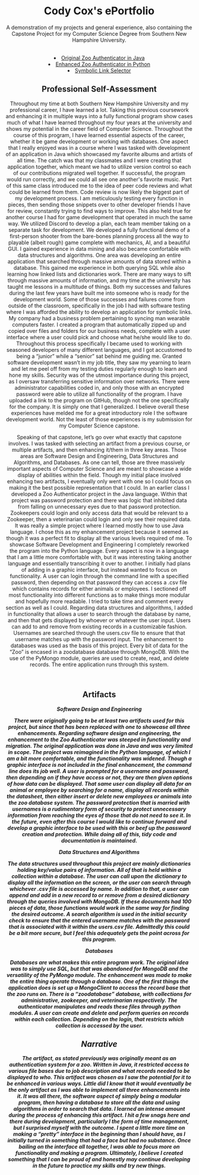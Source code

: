 <center><h1><strong>Cody Cox's ePortfolio</strong></h1>

<p>A demonstration of my projects and general experience, also containing the Capstone Project for my Computer Science Degree from Southern New Hampshire University.</p><br>
<li><a href="https://codycox-admin@bitbucket.org/codycox/zooauthenticatorjava.git">Original Zoo Authenticator in Java</a><br>
<li><a href="https://github.com/cohcox/cohcox.github.io/tree/main/ZooAuthenticatorPython">Enhanced Zoo Authenticator in Python</a><br>
<li><a href="https://github.com/cohcox/symboliclink/tree/main/SymbolicLinkSelector">Symbolic Link Selector</a><br>
  
<h2>Professional Self-Assessment</h2>
<p>Throughout my time at both Southern New Hampshire University and my professional career, I have learned a lot. Taking this previous coursework and enhancing it in multiple ways into a fully functional program show cases much of what I have learned throughout my four years at the university and shows my potential in the career field of Computer Science. Throughout the course of this program, I have learned essential aspects of the career, whether it be game development or working with databases. One aspect that I really enjoyed was in a course where I was tasked with development of an application in Java which showcased my favorite albums and artists of all time. The catch was that my classmates and I were creating that application together, which meant we had to utilize version control so each of our contributions migrated well together. If successful, the program would run correctly, and we could all see one another's favorite music. Part of this same class introduced me to the idea of peer code reviews and what could be learned from them. Code review is now likely the biggest part of my development process. I am meticulously testing every function in pieces, then sending those snippets over to other developer friends I have for review, constantly trying to find ways to improve. This also held true for another course I had for game development that operated in much the same way. We utilized Discord to develop a plan, each team member taking on a separate task for development. We developed a fully functional demo of a first-person shooter from the bare-bones planning process all the way to playable (albeit rough) game complete with mechanics, AI, and a beautiful GUI. I gained experience in data mining and also became comfortable with data structures and algorithms. One area was developing an entire application that searched through massive amounts of data stored within a database. This gained me experience in both querying SQL while also learning how linked lists and dictionaries work. There are many ways to sift through massive amounts of information, and my time at the university has taught me lessons in a multitude of things. Both my successes and failures during the last few years have built me into someone who is ready for the development world. Some of those successes and failures come from outside of the classroom, specifically in the job I had with software testing where I was afforded the ability to develop an application for symbolic links. My company had a business problem pertaining to syncing man wearable computers faster. I created a program that automatically zipped up and copied over files and folders for our business needs, complete with a user interface where a user could pick and choose what he/she would like to do. Throughout this process specifically I became used to working with seasoned developers of many different languages, and I got accustomed to being a “junior” while a “senior” sat behind me guiding me. Granted software development wasn’t in my job title, they saw my yearning to learn and let me peel off from my testing duties regularly enough to learn and hone my skills. Security was of the utmost importance during this project, as I oversaw transferring sensitive information over networks. There were administrator capabilities coded in, and only those with an encrypted password were able to utilize all functionality of the program. I have uploaded a link to the program on GitHub, though not the one specifically for the company. It is simply one that I generalized. I believe overall these experiences have melded me for a great introductory role I the software development world. Not the least of those experiences is my submission for my Computer Science capstone.</p>
<p>Speaking of that capstone, let’s go over what exactly that capstone involves. I was tasked with selecting an artifact from a previous course, or multiple artifacts, and then enhancing it/them in three key areas. Those areas are Software Design and Engineering, Data Structures and Algorithms, and Databases. As one can tell, those are three massively important aspects of Computer Science and are meant to showcase a wide display of abilities within the field. Though my initial place involved enhancing two artifacts, I eventually only went with one so I could focus on making it the best possible representation that I could. In an earlier class I developed a Zoo Authenticator project in the Java language. Within that project was password protection and there was logic that inhibited data from falling on unnecessary eyes due to that password protection. Zookeepers could login and only access data that would be relevant to a Zookeeper, then a veterinarian could login and only see their required data. It was really a simple project where I learned mostly how to use Java language. I chose this as my enhancement project because it seemed as though it was a perfect fit to display all the various levels required of me. To showcase Software Development and Engineering I completely reworked the program into the Python language. Every aspect is now in a language that I am a little more comfortable with, but it was interesting taking another language and essentially transcribing it over to another. I initially had plans of adding in a graphic interface, but instead wanted to focus on functionality. A user can login through the command line with a specified password, then depending on that password they can access a .csv file which contains records for either animals or employees. I sectioned off most functionality into different functions as to make things more modular and hopefully more readable. I tried to take time and comment every section as well as I could. Regarding data structures and algorithms, I added in functionality that allows a user to search through the database by name, and then that gets displayed by whoever or whatever the user input. Users can add to and remove from existing records in a customizable fashion. Usernames are searched through the users.csv file to ensure that that username matches up with the password input. The enhancement to databases was used as the basis of this project. Every bit of data for the “Zoo” is encased in a zoodatabase database through MongoDB. With the use of the PyMongo module, queries are used to create, read, and delete records. The entire application runs through this system.</p><br>

  <h2>Artifacts</h2>
  <i><strong>Software Design and Engineering
  <p>There were originally going to be at least two artifacts used for this project, but since that has been replaced with one to showcase all three enhancements. Regarding software design and engineering, the enhancement to the Zoo Authenticator was steeped in functionality and migration. The original application was done in Java and was very limited in scope. The project was reimagined in the Python language, of which I am a bit more comfortable, and the functionality was widened. Though a graphic interface is not included in the final enhancement, the command line does its job well. A user is prompted for a username and password, then depending on if they have access or not, they are then given options of how data can be displayed. That same user can display all data for an animal or employee by searching for a name, display all records within the datasheet, then either insert or delete new employees or animals into the zoo database system. The password protection that is married with usernames is a rudimentary form of security to protect unnecessary information from reaching the eyes of those that do not need to see it. In the future, even after this course I would like to continue forward and develop a graphic interface to be used with this or beef up the password creation and protection. While doing all of this, tidy code and documentation is maintained.</p>
  <i><strong>Data Structures and Algorithms
  <p>The data structures used throughout this project are mainly dictionaries holding key/value pairs of information. All of that is held within a collection within a database. The user can call upon the dictionary to display all the information on the screen, or the user can search through whichever .csv file is accessed by name. In addition to that, a user can append and add in a new record to or remove from a desired dictionary through the queries involved with MongoDB. If these documents had 100 pieces of data, those functions would work in the same way for finding the desired outcome. A search algorithm is used in the initial security check to ensure that the entered username matches with the password that is associated with it within the users.csv file. Admittedly this could be a bit more secure, but I feel this adequately gets the point across for this program.</p>
  <i><strong>Databases
  <p>Databases are what makes this entire program work. The original idea was to simply use SQL, but that was abandoned for MongoDB and the versatility of the PyMongo module. The enhancement was made to make the entire thing operate through a database. One of the first things the application does is set up a MongoClient to access the record base that the zoo runs on. There is a “zoodatabase” database, with collections for administrative, zookeeper, and veterinarian respectively. The authenticator manipulates and reads these files through python modules. A user can create and delete and perform queries on records within each collection. Depending on the login, that restricts which collection is accessed by the user.</p>
  <h2>Narrative</h2>
  <p>The artifact, as stated previously was originally meant as an authentication system for a zoo. Written in Java, it restricted access to various file bases due to job description and what records needed to be displayed to who. This artifact was chosen as I saw the potential for it to be enhanced in various ways. Little did I know that it would eventually be the only artifact as I was able to implement all three enhancements into it. It was all there, the software aspect of simply being a modular program, then having a database to store all the data and using algorithms in order to search that data. I learned an intense amount during the process of enhancing this artifact. I hit a few snags here and there during development, particularly I the form of time management, but I surprised myself with the outcome. I spent a little more time on making a “pretty” interface in the beginning than I should have, as I initially turned in something that had a face but had no substance. Once bailing on the interface all together, I was able to focus more on functionality and making a program. Ultimately, I believe I created something that I can be proud of and honestly may continue developing in the future to practice my skills and try new things. </p>

